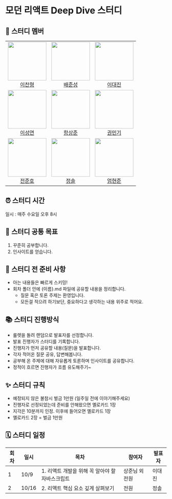 # 모던 리액트 Deep Dive 스터디

## 🏃 스터디 멤버

<table>
<tr>
  <td align="center">
    <img src="https://github.com/luckylooky2.png?size=100" width="120px" height="120px"/><br/>
    <a href="https://github.com/luckylooky2">이찬형</a>
  </td>
  <td align="center">
    <img src="https://github.com/wet6123.png?size=100" width="120px" height="120px"/><br/>
    <a href="https://github.com/wet6123">배준성</a>
  </td>
  <td align="center">
    <img src="https://github.com/daejlee.png?size=100" width="120px" height="120px"/><br/>
    <a href="https://github.com/daejlee">이대진</a>
  </td>
</tr>
<tr>
  <td align="center">
    <img src="https://github.com/YeonSeong-Lee.png?size=100" width="120px" height="120px"/><br/>
    <a href="https://github.com/YeonSeong-Lee">이성연</a>
  </td>
  <td align="center">
    <img src="https://github.com/GulSam00.png?size=100" width="120px" height="120px"/><br/>
    <a href="https://github.com/GulSam00">함상준</a>
  </td>
  <td align="center">
    <img src="https://github.com/mingi1123.png?size=100" width="120px" height="120px"/><br/>
    <a href="https://github.com/mingi1123">권민기</a>
  </td>
</tr>
<tr>
  <td align="center">
    <img src="https://avatars.githubusercontent.com/u/76806109?v=4?size=100" width="120px" height="120px"/><br/>
    <a href="https://github.com/joonho0410">전준호</a>
  </td>
  <td align="center">
    <img src="https://github.com/lyssoi.png?size=100" width="120px" height="120px"/><br/>
    <a href="https://github.com/lyssoi">정솔</a>
  </td>
  <td align="center">
    <img src="https://github.com/Eomhyunjun.png?size=100" width="120px" height="120px"/><br/>
    <a href="https://github.com/Eomhyunjun">엄현준</a>
  </td>
</tr>
</table>

## ⏰ 스터디 시간

일시 : 매주 수요일 오후 8시

## 🎯 스터디 공통 목표

1. 꾸준히 공부합니다.
2. 인사이트를 얻습니다.

## 🥊 스터디 전 준비 사항

- 아는 내용들은 빠르게 스키밍!
- 회차 폴더 안에 {이름}.md 파일에 공유할 내용을 정리합니다.
  - 질문 혹은 토론 주제는 환영입니다.
  - 모든걸 적으려 하기보단, 중요하다고 생각하는 내용 위주로 적어요.

## 📚 스터디 진행방식

- 룰렛을 돌려 랜덤으로 발표자를 선정합니다.
- 발표 진행자가 스터디를 기록합니다.
- 진행자가 먼저 공유할 내용(질문)을 발표합니다.
- 각자 적어온 질문 공유, 답변해봅니다.
- 공부해 온 주제에 대해 자유롭게 토론하며 인사이트를 공유합니다.
- 정적이 흐르면 진행자가 흐름 유도해주기~

## ✨ 스터디 규칙

- 예정되지 않은 불참시 벌금 1만원 (일주일 전에 이야기해주세요)
- 진행자로 선정되었는데 준비를 안해왔으면 옐로카드 1장
- 지각은 10분까지 인정. 이후에 들어오면 옐로카드 1장
- 옐로카드 2장 = 벌금 1만원

## 🗓 스터디 일정

| 회차 | 일시 | 목차 | 참여자 | 발표자 |
| ---- | ---- | ---- | ------ | ------ |
| 1    | 10/9 | 1. 리액트 개발을 위해 꼭 알아야 할 자바스크립트 | 상준님 외 전원 | 이대진 |
| 2    | 10/16 | 2. 리액트 핵심 요소 깊게 살펴보기 | 전원 | 정솔 |
